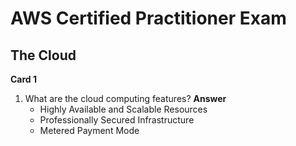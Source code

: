 # AWS Certified Practitioner Exam

## The Cloud

**Card 1**
1. What are the cloud computing features?
**Answer**
   * Highly Available and Scalable Resources
   * Professionally Secured Infrastructure
   * Metered Payment Mode